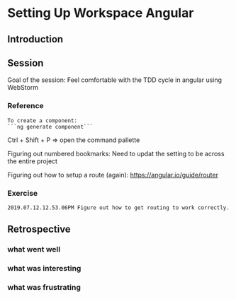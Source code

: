 # Setting Up Workspace Angular

## Introduction

## Session

Goal of the session:
  Feel comfortable with the TDD cycle in angular using WebStorm

### Reference

	To create a component:
	```ng generate component```


  Ctrl + Shift + P => open the command pallette

  Figuring out numbered bookmarks:
    Need to updat the setting to be across the entire project

  Figuring out how to setup a route (again):
    https://angular.io/guide/router

### Exercise

	2019.07.12.12.53.06PM Figure out how to get routing to work correctly.

## Retrospective

### what went well


### what was interesting


### what was frustrating
